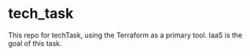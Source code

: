 # tech_task
This repo for techTask, using the Terraform as a primary tool. IaaS is the goal of this task.
